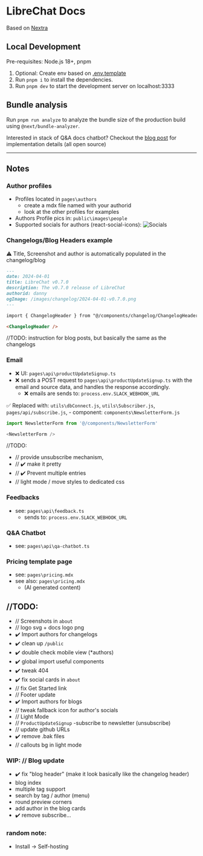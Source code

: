 # LibreChat Docs

Based on [Nextra](https://nextra.site/)

## Local Development

Pre-requisites: Node.js 18+, pnpm

1. Optional: Create env based on [.env.template](./.env.template)
2. Run `pnpm i` to install the dependencies.
3. Run `pnpm dev` to start the development server on localhost:3333

## Bundle analysis

Run `pnpm run analyze` to analyze the bundle size of the production build using `@next/bundle-analyzer`.

Interested in stack of Q&A docs chatbot? Checkout the [blog post](https://langfuse.com/blog/qa-chatbot-for-langfuse-docs) for implementation details (all open source)

---

## Notes

### Author profiles
- Profiles located in `pages\authors`
  - create a mdx file named with your authorid
  - look at the other profiles for examples
- Authors Profile pics in: `public\images\people`
- Supported socials for authors (react-social-icons):
![Socials](https://camo.githubusercontent.com/bb10ce76806a2db855ae9411682342b31f2857ce8ab62b8c0a46d3c3cdb77fdf/68747470733a2f2f7374617469632e72656163742d736f6369616c2d69636f6e732e636f6d2f726561646d652d696d6167652e706e67)

### Changelogs/Blog Headers example

⚠️ Title, Screenshot and author is automatically populated in the changelog/blog

```markdown
---
date: 2024-04-01
title: LibreChat v0.7.0
description: The v0.7.0 release of LibreChat
authorid: danny
ogImage: /images/changelog/2024-04-01-v0.7.0.png
---

import { ChangelogHeader } from "@/components/changelog/ChangelogHeader";

<ChangelogHeader />
```
//TODO: instruction for blog posts, but basically the same as the changelogs

### Email
- ❌ UI: `pages\api\productUpdateSignup.ts`
- ❌ sends a POST request to `pages\api\productUpdateSignup.ts` with the email and source data, and handles the response accordingly.
  - ❌ emails are sends to: `process.env.SLACK_WEBHOOK_URL`

✅ Replaced with: `utils\dbConnect.js`, `utils\Subscriber.js`, `pages/api/subscribe.js`, 
        - component: `components\NewsletterForm.js`
```js
import NewsletterForm from '@/components/NewsletterForm'

<NewsletterForm />
```

//TODO: 
- // provide unsubscribe mechanism, 
- // ✔️ make it pretty
- // ✔️ Prevent multiple entries
- // light mode / move styles to dedicated css

### Feedbacks
- see: `pages\api\feedback.ts` 
    - sends to: `process.env.SLACK_WEBHOOK_URL`

### Q&A Chatbot
- see: `pages\api\qa-chatbot.ts`

### Pricing template page
- see: `pages\pricing.mdx`
- see also: `pages\pricing.mdx`
    - (AI generated content)


## //TODO:
- // Screenshots in `about` 
- // logo svg + docs logo png
- ✔️ Import authors for changelogs
- ✔️ clean up `/public`
- ✔️ double check mobile view (*authors)
- ✔️ global import useful components
- ✔️ tweak 404
- ✔️ fix social cards in `about`
- // fix Get Started link
- // Footer update
- ✔️ Import authors for blogs
- // tweak fallback icon for author's socials
- // Light Mode
- // `ProductUpdateSignup` -subscribe to newsletter (unsubscribe) 
- // update github URLs
- ✔️ remove .bak files
- // callouts bg in light mode

### WIP: // Blog update
- ✔️ fix "blog header" (make it look basically like the changelog header)
- blog index
- multiple tag support
- search by tag / author (menu)
- round preview corners
- add author in the blog cards
- ✔️ remove subscribe...

### random note:
- Install -> Self-hosting
